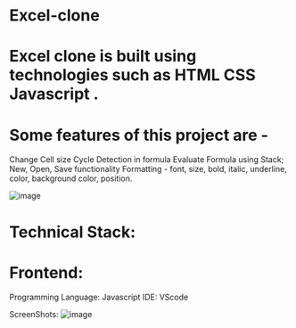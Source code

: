 # Excel-clone

# Excel clone is built using technologies such as HTML CSS Javascript .

# Some features of this project are -
Change Cell size
Cycle Detection in formula
Evaluate Formula using Stack;
New, Open, Save functionality
Formatting - font, size, bold, italic, underline, color, background color, position.



![image](https://user-images.githubusercontent.com/56171115/127444537-eb707b21-10c4-44cd-9351-07be49e0599e.png)

# Technical Stack:
  # Frontend:
  Programming Language: Javascript
  IDE: VScode

ScreenShots:
![image](https://user-images.githubusercontent.com/56171115/127444920-68a68fda-cdfc-4ce6-bf7c-b742ee520872.png)

